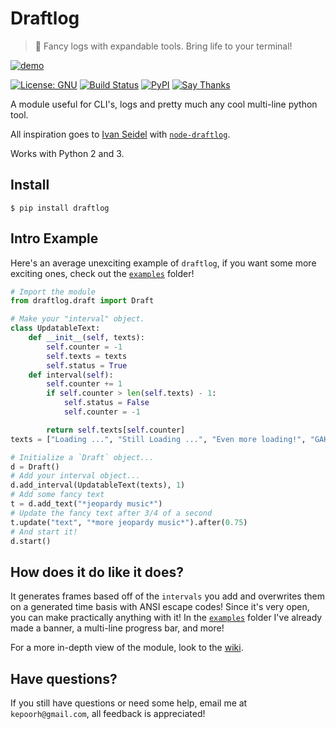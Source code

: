 # Draftlog
> :scroll: Fancy logs with expandable tools. Bring life to your terminal!

[![demo](http://i.imgur.com/nMqj7Rr.gif)](http://i.imgur.com/nMqj7Rr.gif)

[![License: GNU](https://img.shields.io/badge/license-gnu-yellow.svg?style=flat-square)](http://www.gnu.org/licenses/gpl.html)
[![Build Status](https://img.shields.io/travis/kepoorhampond/python-draftlog/master.svg?style=flat-square)](https://travis-ci.org/kepoorhampond/python-draftlog)
[![PyPI](https://img.shields.io/badge/pypi-draftlog-blue.svg?style=flat-square)](https://pypi.python.org/pypi/draftlog)
[![Say Thanks](https://img.shields.io/badge/say-thanks-ff69b4.svg?style=flat-square)](https://saythanks.io/to/kepoorhampond)

A module useful for CLI's, logs and pretty much any cool multi-line python tool.

All inspiration goes to [Ivan Seidel](https://github.com/ivanseidel) with [`node-draftlog`](https://github.com/ivanseidel/node-draftlog).

Works with Python 2 and 3.

## Install
```
$ pip install draftlog
```

## Intro Example
Here's an average unexciting example of `draftlog`, if you want some more exciting ones, check out the [`examples`](https://github.com/kepoorhampond/python-draftlog/tree/master/examples) folder!
```python
# Import the module
from draftlog.draft import Draft

# Make your "interval" object.
class UpdatableText:
    def __init__(self, texts):
        self.counter = -1
        self.texts = texts
        self.status = True
    def interval(self):
        self.counter += 1
        if self.counter > len(self.texts) - 1:
            self.status = False
            self.counter = -1

        return self.texts[self.counter]
texts = ["Loading ...", "Still Loading ...", "Even more loading!", "GAH! When will it end?!"]

# Initialize a `Draft` object...
d = Draft()
# Add your interval object...
d.add_interval(UpdatableText(texts), 1)
# Add some fancy text
t = d.add_text("*jeopardy music*")
# Update the fancy text after 3/4 of a second
t.update("text", "*more jeopardy music*").after(0.75)
# And start it!
d.start()
```

## How does it do like it does?
It generates frames based off of the `intervals` you add and overwrites them on a generated time basis with ANSI escape codes! Since it's very open, you can make practically anything with it! In the [`examples`](https://github.com/kepoorhampond/python-draftlog/tree/master/examples) folder I've already made a banner, a multi-line progress bar, and more! 

For a more in-depth view of the module, look to the [wiki](https://github.com/kepoorhampond/python-draftlog/wiki).

## Have questions?
If you still have questions or need some help, email me at `kepoorh@gmail.com`, all feedback is appreciated!